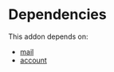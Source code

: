 # Dependencies

This addon depends on:

- [mail](../../../../../oca-ocb-core/odoo-bringout-oca-ocb-mail)
- [account](../../../../../oca-ocb-accounting/odoo-bringout-oca-ocb-account)

